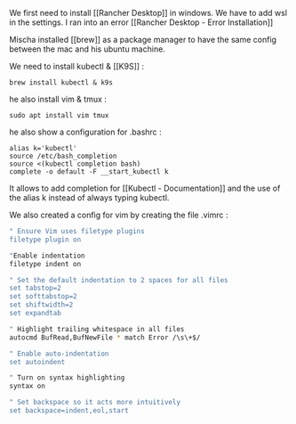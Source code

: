 We first need to install [[Rancher Desktop]] in windows.
We have to add wsl in the settings. I ran into an error [[Rancher Desktop - Error Installation]]

Mischa installed [[brew]] as a package manager to have the same config between the mac and his ubuntu machine.

We need to install kubectl & [[K9S]] : 
```
brew install kubectl & k9s
```

he also install vim & tmux : 
```
sudo apt install vim tmux
```

he also show a configuration for .bashrc : 
```
alias k='kubectl'
source /etc/bash_completion
source <(kubectl completion bash)
complete -o default -F __start_kubectl k
```

It allows to add completion for [[Kubectl - Documentation]] and the use of the alias k instead of always typing kubectl.

We also created a config for vim by creating the file .vimrc : 
``` bash
" Ensure Vim uses filetype plugins
filetype plugin on

"Enable indentation
filetype indent on

" Set the default indentation to 2 spaces for all files
set tabstop=2
set softtabstop=2
set shiftwidth=2
set expandtab

" Highlight trailing whitespace in all files
autocmd BufRead,BufNewFile * match Error /\s\+$/

" Enable auto-indentation
set autoindent

" Turn on syntax highlighting
syntax on

" Set backspace so it acts more intuitively
set backspace=indent,eol,start
```
